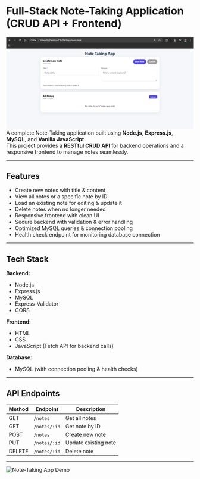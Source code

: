 # Full-Stack Note-Taking Application (CRUD API + Frontend)
![App Screenshot](ss01.png)  
A complete Note-Taking application built using **Node.js**, **Express.js**, **MySQL**, and **Vanilla JavaScript**.  
This project provides a **RESTful CRUD API** for backend operations and a responsive frontend to manage notes seamlessly.

---
## Features

- Create new notes with title & content
- View all notes or a specific note by ID
- Load an existing note for editing & update it
- Delete notes when no longer needed
- Responsive frontend with clean UI
- Secure backend with validation & error handling
- Optimized MySQL queries & connection pooling
- Health check endpoint for monitoring database connection

---

## Tech Stack

**Backend:**
- Node.js
- Express.js
- MySQL
- Express-Validator
- CORS

**Frontend:**
- HTML
- CSS
- JavaScript (Fetch API for backend calls)

**Database:**
- MySQL (with connection pooling & health checks)

---

## API Endpoints

| Method | Endpoint         | Description                   |
|--------|-----------------|--------------------------------|
| GET    | `/notes`        | Get all notes                  |
| GET    | `/notes/:id`    | Get note by ID                 |
| POST   | `/notes`        | Create new note                |
| PUT    | `/notes/:id`    | Update existing note           |
| DELETE | `/notes/:id`    | Delete note                    |

---
![Note-Taking App Demo](https://i.pinimg.com/originals/8d/62/1f/8d621f66f551b6a39072473d52280ff0.gif)  
